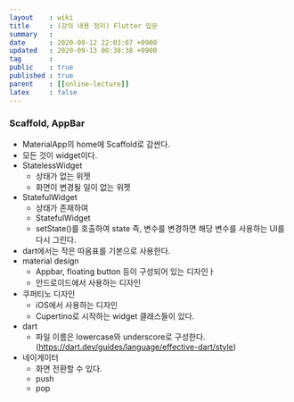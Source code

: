 ```yaml
---
layout    : wiki
title     : (강의 내용 정리) Flutter 입문
summary   : 
date      : 2020-09-12 22:03:07 +0900
updated   : 2020-09-13 00:38:38 +0900
tag       : 
public    : true
published : true
parent    : [[online-lecture]]
latex     : false
---
```


### Scaffold, AppBar

- MaterialApp의 home에 Scaffold로 감싼다.
- 모든 것이 widget이다.
- StatelessWidget
  - 상태가 없는 위젯
  - 화면이 변경될 일이 없는 위젯
- StatefulWidget
  - 상태가 존재하여 
  - StatefulWidget
  - setState()를 호출하여 state 즉, 변수를 변경하면 해당 변수를 사용하는 UI를 다시 그린다.
- dart에서는 작은 따옴표를 기본으로 사용한다.
- material design
  - Appbar, floating button 등이 구성되어 있는 디자인ㅏ
  - 안드로이드에서 사용하는 디자인
- 쿠퍼티노 디자인
  - iOS에서 사용하는 디자인
  - Cupertino로 시작하는 widget 클래스들이 있다.
- dart
  - 파일 이름은 lowercase와 underscore로 구성한다. (https://dart.dev/guides/language/effective-dart/style)
- 네이게이터
  - 화면 전환할 수 있다.
  - push
  - pop
